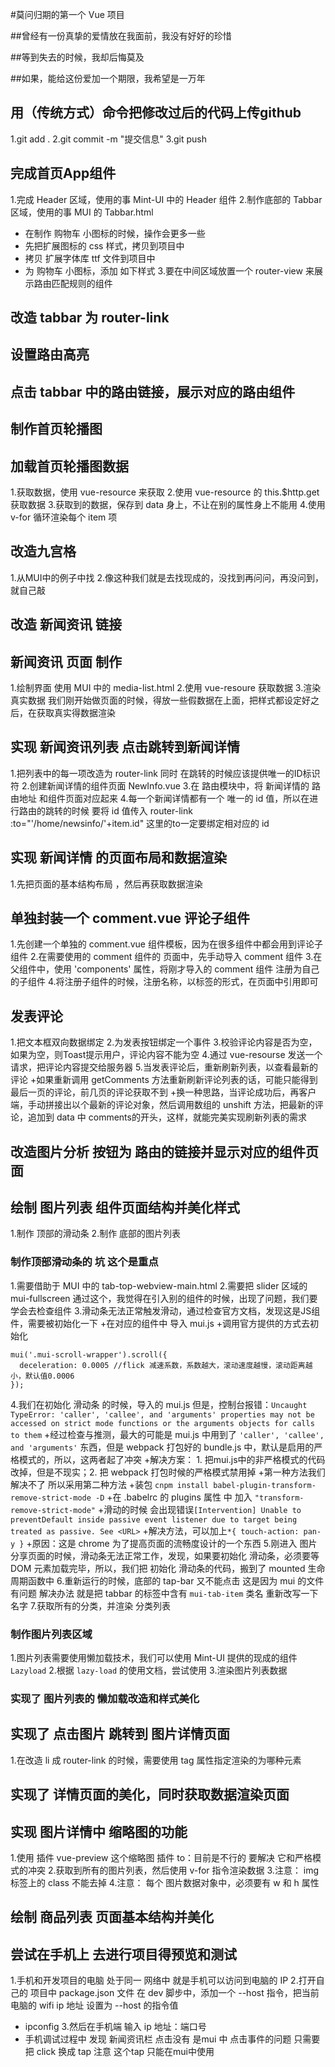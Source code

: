 #莫问归期的第一个 Vue 项目


##曾经有一份真挚的爱情放在我面前，我没有好好的珍惜


##等到失去的时候，我却后悔莫及


##如果，能给这份爱加一个期限，我希望是一万年 


## 用（传统方式）命令把修改过后的代码上传github
1.git add .
2.git commit -m "提交信息"
3.git push

## 完成首页App组件
1.完成 Header 区域，使用的事 Mint-UI 中的 Header 组件
2.制作底部的 Tabbar 区域，使用的事 MUI 的 Tabbar.html
  + 在制作 购物车 小图标的时候，操作会更多一些
  + 先把扩展图标的 css 样式，拷贝到项目中
  + 拷贝 扩展字体库 ttf 文件到项目中
  + 为 购物车 小图标，添加 如下样式
3.要在中间区域放置一个 router-view 来展示路由匹配规则的组件

## 改造 tabbar 为 router-link

## 设置路由高亮

## 点击 tabbar 中的路由链接，展示对应的路由组件

## 制作首页轮播图

## 加载首页轮播图数据
1.获取数据，使用 vue-resource 来获取
2.使用 vue-resource 的 this.$http.get 获取数据
3.获取到的数据，保存到 data 身上，不让在别的属性身上不能用
4.使用 v-for 循环渲染每个 item 项

## 改造九宫格
1.从MUI中的例子中找
2.像这种我们就是去找现成的，没找到再问问，再没问到，就自己敲

## 改造 新闻资讯 链接

## 新闻资讯 页面 制作
1.绘制界面 使用 MUI 中的 media-list.html
2.使用 vue-resoure 获取数据
3.渲染真实数据   我们刚开始做页面的时候，得放一些假数据在上面，把样式都设定好之后，在获取真实得数据渲染

## 实现 新闻资讯列表 点击跳转到新闻详情
1.把列表中的每一项改造为 router-link 同时 在跳转的时候应该提供唯一的ID标识符
2.创建新闻详情的组件页面 NewInfo.vue
3.在 路由模块中，将 新闻详情的 路由地址 和组件页面对应起来
4.每一个新闻详情都有一个 唯一的 id 值，所以在进行路由的跳转的时候 要将 id 值传入 router-link :to="'/home/newsinfo/'+item.id" 这里的to一定要绑定相对应的 id

## 实现 新闻详情 的页面布局和数据渲染
1.先把页面的基本结构布局 ，然后再获取数据渲染

## 单独封装一个 comment.vue 评论子组件
1.先创建一个单独的 comment.vue 组件模板，因为在很多组件中都会用到评论子组件
2.在需要使用的 comment 组件的 页面中，先手动导入 comment 组件
3.在父组件中，使用 'components' 属性，将刚才导入的 comment 组件 注册为自己的子组件
4.将注册子组件的时候，注册名称，以标签的形式，在页面中引用即可

## 发表评论
1.把文本框双向数据绑定
2.为发表按钮绑定一个事件
3.校验评论内容是否为空，如果为空，则Toast提示用户，评论内容不能为空
4.通过 vue-resourse 发送一个请求，把评论内容提交给服务器
5.当发表评论后，重新刷新列表，以查看最新的评论
  +如果重新调用 getComments 方法重新刷新评论列表的话，可能只能得到最后一页的评论，前几页的评论获取不到
  +换一种思路，当评论成功后，再客户端，手动拼接出以个最新的评论对象，然后调用数组的 unshift 方法，把最新的评论，追加到 data 中 comments的开头，这样，就能完美实现刷新列表的需求

## 改造图片分析 按钮为 路由的链接并显示对应的组件页面

## 绘制 图片列表 组件页面结构并美化样式
1.制作 顶部的滑动条
2.制作 底部的图片列表

### 制作顶部滑动条的 坑  这个是重点
1.需要借助于 MUI 中的 tab-top-webview-main.html
2.需要把 slider 区域的 mui-fullscreen 通过这个，我觉得在引入别的组件的时候，出现了问题，我们要学会去检查组件
3.滑动条无法正常触发滑动，通过检查官方文档，发现这是JS组件，需要被初始化一下
  +在对应的组件中 导入 mui.js
  +调用官方提供的方式去初始化
  ```
  mui('.mui-scroll-wrapper').scroll({
	deceleration: 0.0005 //flick 减速系数，系数越大，滚动速度越慢，滚动距离越小，默认值0.0006
  });
  ```
4.我们在初始化 滑动条 的时候，导入的 mui.js 但是，控制台报错：`Uncaught TypeError: 'caller', 'callee', and 'arguments' properties may not be accessed on strict mode functions or the arguments objects for calls to them`
  +经过检查与推测，最大的可能是 mui.js 中用到了 `'caller', 'callee', and 'arguments'` 东西，但是 webpack 打包好的 bundle.js 中，默认是启用的严格模式的，所以，这两者起了冲突
  +解决方案： 1. 把mui.js中的非严格模式的代码改掉，但是不现实；2. 把 webpack 打包时候的严格模式禁用掉
  +第一种方法我们解决不了 所以采用第二种方法
    +装包 `cnpm install babel-plugin-transform-remove-strict-mode -D`
    +在 .babelrc 的 plugins 属性 中 加入 `"transform-remove-strict-mode"`
  +滑动的时候 会出现错误`[Intervention] Unable to preventDefault inside passive event listener due to target being treated as passive. See <URL>`
    +解决方法，可以加上`*{
                        touch-action: pan-y
                        }`
    +原因：这是 chrome 为了提高页面的流畅度设计的一个东西
5.刚进入 图片分享页面的时候，滑动条无法正常工作，发现，如果要初始化 滑动条，必须要等 DOM 元素加载完毕，所以，我们把 初始化 滑动条的代码，搬到了 mounted 生命周期函数中
6.重新运行的时候，底部的 tap-bar 又不能点击 这是因为 mui 的文件有问题  解决办法 就是把 tabbar 的标签中含有 `mui-tab-item` 类名 重新改写一下名字
7.获取所有的分类，并渲染 分类列表

### 制作图片列表区域
1.图片列表需要使用懒加载技术，我们可以使用 Mint-UI 提供的现成的组件 `Lazyload`
2.根据 `lazy-load` 的使用文档，尝试使用
3.渲染图片列表数据

### 实现了 图片列表的 懒加载改造和样式美化

## 实现了 点击图片 跳转到 图片详情页面
1.在改造 li 成 router-link 的时候，需要使用 tag 属性指定渲染的为哪种元素

## 实现了 详情页面的美化，同时获取数据渲染页面

##  实现 图片详情中 缩略图的功能
1.使用 插件 vue-preview 这个缩略图 插件 to：目前是不行的 要解决 它和严格模式的冲突
2.获取到所有的图片列表，然后使用 v-for 指令渲染数据
3.注意： img 标签上的 class 不能去掉
4.注意： 每个 图片数据对象中，必须要有 w 和 h 属性

## 绘制 商品列表 页面基本结构并美化

## 尝试在手机上 去进行项目得预览和测试
1.手机和开发项目的电脑 处于同一 网络中 就是手机可以访问到电脑的 IP
2.打开自己的 项目中 package.json 文件 在 dev 脚步中，添加一个 --host 指令，把当前电脑的 wifi ip 地址 设置为 --host 的指令值
  + ipconfig
3.然后在手机端  输入 ip 地址：端口号
  + 手机调试过程中 发现 新闻资讯栏 点击没有  是mui 中 点击事件的问题  只需要把 click 换成 tap  注意 这个tap 只能在mui中使用
